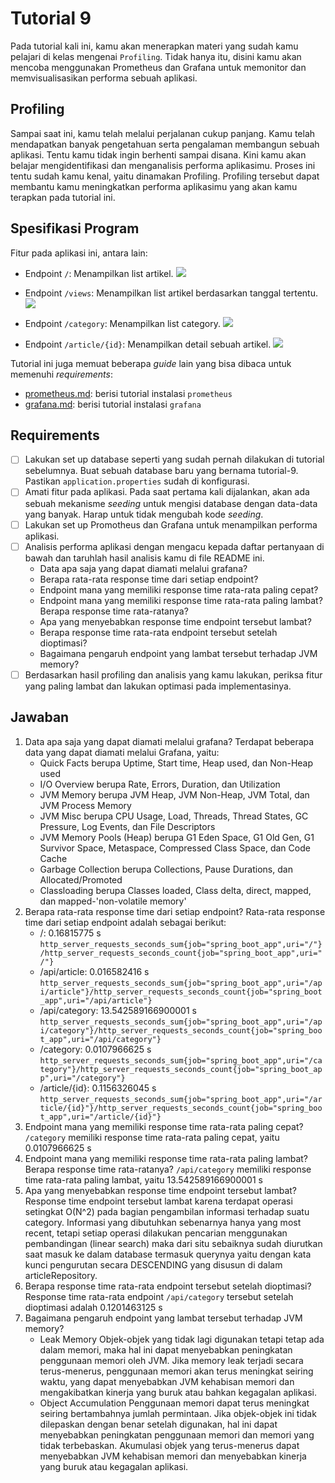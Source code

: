# Tutorial 9
Pada tutorial kali ini, kamu akan menerapkan materi yang sudah kamu pelajari di kelas mengenai `Profiling`. Tidak hanya itu, disini kamu akan mencoba menggunakan Prometheus dan Grafana untuk memonitor dan memvisualisasikan performa sebuah aplikasi.


## Profiling
Sampai saat ini, kamu telah melalui perjalanan cukup panjang. Kamu telah mendapatkan banyak pengetahuan serta pengalaman membangun sebuah aplikasi. Tentu kamu tidak ingin berhenti sampai disana. Kini kamu akan belajar mengidentifikasi dan menganalisis performa aplikasimu. Proses ini tentu sudah kamu kenal, yaitu dinamakan Profiling. Profiling tersebut dapat membantu kamu meningkatkan performa aplikasimu yang akan kamu terapkan pada tutorial ini.


## Spesifikasi Program
Fitur pada aplikasi ini, antara lain:
- Endpoint `/`: Menampilkan list artikel.
  ![](https://i.imgur.com/VzlgCGF.png) <br>

- Endpoint `/views`: Menampilkan list artikel berdasarkan tanggal tertentu.
  ![](https://i.imgur.com/X4gerwB.png) <br>

- Endpoint `/category`: Menampilkan list category.
  ![](https://i.imgur.com/fCEDrVw.png) <br>

- Endpoint `/article/{id}`: Menampilkan detail sebuah artikel.
  ![](https://i.imgur.com/9652SEj.png)

Tutorial ini juga memuat beberapa _guide_ lain yang bisa dibaca untuk memenuhi _requirements_:

- [prometheus.md](prometheus.md): berisi tutorial instalasi `prometheus`
- [grafana.md](grafana.md): berisi tutorial instalasi `grafana`


## Requirements
- [ ] Lakukan set up database seperti yang sudah pernah dilakukan di tutorial sebelumnya. Buat sebuah database baru yang bernama tutorial-9. Pastikan `application.properties` sudah di konfigurasi.
- [ ] Amati fitur pada aplikasi. Pada saat pertama kali dijalankan, akan ada sebuah mekanisme *seeding* untuk mengisi database dengan data-data yang banyak. Harap untuk tidak mengubah kode *seeding*.
- [ ] Lakukan set up Promotheus dan Grafana untuk menampilkan performa aplikasi.
- [ ] Analisis performa aplikasi dengan mengacu kepada daftar pertanyaan di bawah dan taruhlah hasil analisis kamu di file README ini.
  - Data apa saja yang dapat diamati melalui grafana?
  - Berapa rata-rata response time dari setiap endpoint?
  - Endpoint mana yang memiliki response time rata-rata paling cepat?
  - Endpoint mana yang memiliki response time rata-rata paling lambat? Berapa response time rata-ratanya?
  - Apa yang menyebabkan response time endpoint tersebut lambat?
  - Berapa response time rata-rata endpoint tersebut setelah dioptimasi?
  - Bagaimana pengaruh endpoint yang lambat tersebut terhadap JVM memory?
- [ ] Berdasarkan hasil profiling dan analisis yang kamu lakukan, periksa fitur yang paling lambat dan lakukan optimasi pada implementasinya.

## Jawaban
1. Data apa saja yang dapat diamati melalui grafana? 
   Terdapat beberapa data yang dapat diamati melalui Grafana, yaitu:
   - Quick Facts berupa Uptime, Start time, Heap used, dan Non-Heap used
   - I/O Overview berupa Rate, Errors, Duration, dan Utilization
   - JVM Memory berupa JVM Heap, JVM Non-Heap, JVM Total, dan JVM Process Memory
   - JVM Misc berupa CPU Usage, Load, Threads, Thread States, GC Pressure, Log Events, dan File Descriptors
   - JVM Memory Pools (Heap) berupa G1 Eden Space, G1 Old Gen, G1 Survivor Space, Metaspace, Compressed Class Space, dan Code Cache
   - Garbage Collection berupa Collections, Pause Durations, dan Allocated/Promoted
   - Classloading berupa Classes loaded, Class delta, direct, mapped, dan mapped-'non-volatile memory'
2. Berapa rata-rata response time dari setiap endpoint?
   Rata-rata response time dari setiap endpoint adalah sebagai berikut:
   - /: 0.16815775 s
   ```http_server_requests_seconds_sum{job="spring_boot_app",uri="/"}/http_server_requests_seconds_count{job="spring_boot_app",uri="/"}```
   - /api/article: 0.016582416 s
   ```http_server_requests_seconds_sum{job="spring_boot_app",uri="/api/article"}/http_server_requests_seconds_count{job="spring_boot_app",uri="/api/article"}```
   - /api/category: 13.542589166900001 s
   ```http_server_requests_seconds_sum{job="spring_boot_app",uri="/api/category"}/http_server_requests_seconds_count{job="spring_boot_app",uri="/api/category"}```
   - /category: 0.0107966625 s
   ```http_server_requests_seconds_sum{job="spring_boot_app",uri="/category"}/http_server_requests_seconds_count{job="spring_boot_app",uri="/category"}```
   - /article/{id}: 0.1156326045 s
   ``http_server_requests_seconds_sum{job="spring_boot_app",uri="/article/{id}"}/http_server_requests_seconds_count{job="spring_boot_app",uri="/article/{id}"}``
3. Endpoint mana yang memiliki response time rata-rata paling cepat?
   ```/category``` memiliki response time rata-rata paling cepat, yaitu 0.0107966625 s
4. Endpoint mana yang memiliki response time rata-rata paling lambat? Berapa response time rata-ratanya?
   ```/api/category``` memiliki response time rata-rata paling lambat, yaitu 13.542589166900001 s
5. Apa yang menyebabkan response time endpoint tersebut lambat?
   Response time endpoint tersebut lambat karena terdapat operasi setingkat O(N^2) pada bagian pengambilan informasi terhadap suatu category. Informasi yang dibutuhkan sebenarnya hanya yang most recent, tetapi setiap operasi dilakukan pencarian menggunakan pembandingan (linear search) maka dari situ sebaiknya sudah diurutkan saat masuk ke dalam database termasuk querynya yaitu dengan kata kunci pengurutan secara DESCENDING yang disusun di dalam articleRepository.
6. Berapa response time rata-rata endpoint tersebut setelah dioptimasi?
   Response time rata-rata endpoint ```/api/category``` tersebut setelah dioptimasi adalah 0.1201463125 s
7. Bagaimana pengaruh endpoint yang lambat tersebut terhadap JVM memory?
   - Leak Memory
     Objek-objek yang tidak lagi digunakan tetapi tetap ada dalam memori, maka hal ini dapat menyebabkan peningkatan penggunaan memori oleh JVM. Jika memory leak terjadi secara terus-menerus, penggunaan memori akan terus meningkat seiring waktu, yang dapat menyebabkan JVM kehabisan memori dan mengakibatkan kinerja yang buruk atau bahkan kegagalan aplikasi.
   - Object Accumulation
     Penggunaan memori dapat terus meningkat seiring bertambahnya jumlah permintaan. Jika objek-objek ini tidak dilepaskan dengan benar setelah digunakan, hal ini dapat menyebabkan peningkatan penggunaan memori dan memori yang tidak terbebaskan. Akumulasi objek yang terus-menerus dapat menyebabkan JVM kehabisan memori dan menyebabkan kinerja yang buruk atau kegagalan aplikasi.